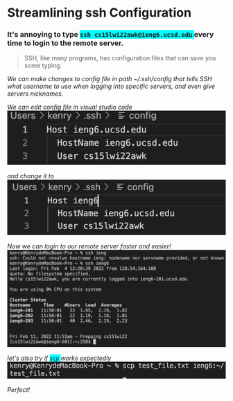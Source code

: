 # Streamlining ssh Configuration

### It's annoying to type <span style="background-color:cyan">`ssh cs15lwi22awk@ieng6.ucsd.edu` </span> every time to login to the remote server. 

>SSH, like many programs, has configuration files that can save you some typing. 

*We can make changes to config file in path ~/.ssh/config that tells SSH what username to use when logging into specific servers, and even give servers nicknames.*

*We can edit config file in visual studio code*
![image](/image/config.png)

*and change it to*
![](/image/ec.png)

*Now we can login to our remote server faster and easier!* 
![](/image/el.png)

*let's also try if <span style="background-color:cyan">`scp` </span> works expectedly*
![](/image/es.png)

*Perfect!*

